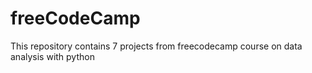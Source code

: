 # freeCodeCamp
This repository contains 7 projects from freecodecamp course on data analysis with python
